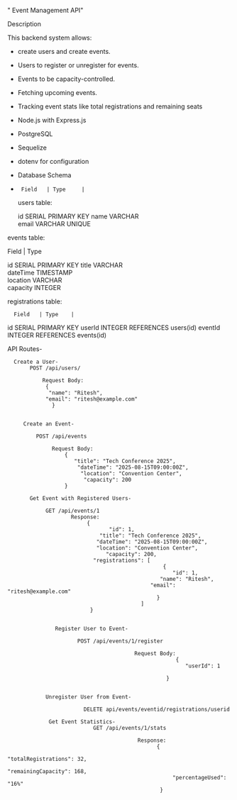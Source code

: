 " Event Management API" 

 Description

This backend system allows:

- create users and create events.
- Users to register or unregister for events.
- Events to be capacity-controlled.
- Fetching upcoming events.
- Tracking event stats like total registrations and remaining seats

- Node.js with Express.js
- PostgreSQL
- Sequelize
- dotenv for configuration

-  Database Schema
-      Field   | Type     |

  users table:
   
  id       SERIAL PRIMARY KEY 
  name     VARCHAR  
  email    VARCHAR UNIQUE

events table:

  Field       | Type         

  id          SERIAL PRIMARY KEY 
 title        VARCHAR      
 dateTime     TIMESTAMP    
 location      VARCHAR      
 capacity      INTEGER      

 registrations table:

      Field   | Type    |

 id          SERIAL PRIMARY KEY 
 userId      INTEGER REFERENCES users(id) 
 eventId     INTEGER REFERENCES events(id) 

 API Routes-

      Create a User-
           POST /api/users/

               Request Body:
                {
                 "name": "Ritesh",
                "email": "ritesh@example.com"
                  }


         Create an Event-

             POST /api/events

                  Request Body:
                      {
                         "title": "Tech Conference 2025",
                          "dateTime": "2025-08-15T09:00:00Z",
                           "location": "Convention Center",
                            "capacity": 200
                      }   

           Get Event with Registered Users-

                GET /api/events/1
                        Response:
                             {
                                    "id": 1,
                                 "title": "Tech Conference 2025",
                                "dateTime": "2025-08-15T09:00:00Z",
                                "location": "Convention Center",
                                   "capacity": 200,
                               "registrations": [
                                                     {
                                                        "id": 1,
                                                    "name": "Ritesh",
                                                 "email": "ritesh@example.com"
                                                   }
                                              ]
                              }


                   Register User to Event-

                          POST /api/events/1/register
                                    
                                            Request Body:
                                                         {
                                                            "userId": 1
                                                        
                                                      }


                Unregister User from Event-
                 
                            DELETE api/events/eventid/registrations/userid

                 Get Event Statistics-
                               GET /api/events/1/stats

                                             Response:
                                                   {
                                                       "totalRegistrations": 32,
                                                           "remainingCapacity": 168,
                                                        "percentageUsed": "16%"
                                                    }


                             

                                   

                     
                                 

                
        


